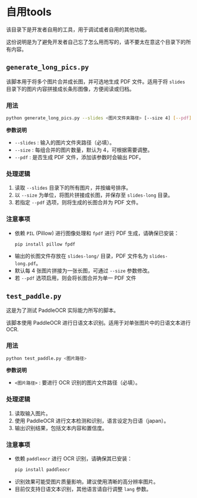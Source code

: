 # 自用tools

该目录下是开发者自用的工具，用于调试或者自用的其他功能。

这份说明是为了避免开发者自己忘了怎么用而写的，请不要太在意这个目录下的所有内容。

## `generate_long_pics.py`

该脚本用于将多个图片合并成长图，并可选地生成 PDF 文件。适用于将 `slides` 目录下的图片内容拼接成长条形图像，方便阅读或归档。

### 用法

```sh
python generate_long_pics.py --slides <图片文件夹路径> [--size 4] [--pdf]
```

**参数说明**
- `--slides` : 输入的图片文件夹路径（必填）。
- `--size`   : 每组合并的图片数量，默认为 4，可根据需要调整。
- `--pdf`    : 是否生成 PDF 文件，添加该参数时会输出 PDF。

### 处理逻辑
1. 读取 `--slides` 目录下的所有图片，并按编号排序。
2. 以 `--size` 为单位，将图片拼接成长图，并保存至 `slides-long` 目录。
3. 若指定 `--pdf` 选项，则将生成的长图合并为 PDF 文件。

### 注意事项
- 依赖 `PIL` (Pillow) 进行图像处理和 `fpdf` 进行 PDF 生成，请确保已安装：
  ```sh
  pip install pillow fpdf
  ```
- 输出的长图文件存放在 `slides-long/` 目录，PDF 文件名为 `slides-long.pdf`。
- 默认每 4 张图片拼接为一张长图，可通过 `--size` 参数修改。
- 若 `--pdf` 选项启用，则会将长图合并为单一 PDF 文件

## `test_paddle.py`

这是为了测试 PaddleOCR 实际能力所写的脚本。

该脚本使用 PaddleOCR 进行日语文本识别。适用于对单张图片中的日语文本进行 OCR.

### 用法

```sh
python test_paddle.py <图片路径>
```

**参数说明**
- `<图片路径>` : 要进行 OCR 识别的图片文件路径（必填）。

### 处理逻辑
1. 读取输入图片。
2. 使用 PaddleOCR 进行文本检测和识别，语言设定为日语（japan）。
3. 输出识别结果，包括文本内容和置信度。

### 注意事项
- 依赖 `paddleocr` 进行 OCR 识别，请确保其已安装：
  ```sh
  pip install paddleocr
  ```
- 识别效果可能受图片质量影响，建议使用清晰的高分辨率图片。
- 目前仅支持日语文本识别，其他语言请自行调整 `lang` 参数。
